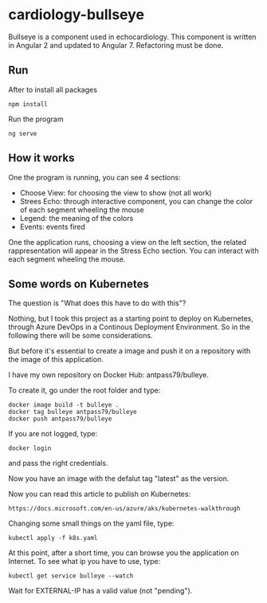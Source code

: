 # cardiology-bullseye

Bullseye is a component used in echocardiology.
This component is written in Angular 2 and updated to Angular 7.
Refactoring must be done.

## Run

After to install all packages

    npm install

Run the program

    ng serve

## How it works

One the program is running, you can see 4 sections:

- Choose View: for choosing the view to show (not all work)
- Strees Echo: through interactive component, you can change the color of each segment wheeling the mouse
- Legend: the meaning of the colors
- Events: events fired

One the application runs, choosing a view on the left section, the related rappresentation will appear in the Stress Echo section. You can interact with each segment wheeling the mouse.

## Some words on Kubernetes

The question is "What does this have to do with this"?

Nothing, but I took this project as a starting point to deploy on Kubernetes, through Azure DevOps in a Continous Deployment Environment.
So in the following there will be some considerations.

But before it's essential to create a image and push it on a repository with the image of this application.

I have my own repository on Docker Hub: antpass79/bulleye.

To create it, go under the root folder and type:

    docker image build -t bulleye .
    docker tag bulleye antpass79/bulleye
    docker push antpass79/bulleye

If you are not logged, type:

    docker login

and pass the right credentials.

Now you have an image with the defalut tag "latest" as the version.

Now you can read this article to publish on Kubernetes:

    https://docs.microsoft.com/en-us/azure/aks/kubernetes-walkthrough

Changing some small things on the yaml file, type:

    kubectl apply -f k8s.yaml

At this point, after a short time, you can browse you the application on Internet. To see what ip you have to use, type:

    kubectl get service bulleye --watch

Wait for EXTERNAL-IP has a valid value (not "pending").
